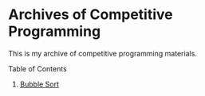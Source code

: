 # Archives of Competitive Programming

This is my archive of competitive programming materials.

Table of Contents

1. [Bubble Sort](/bubble-sort)